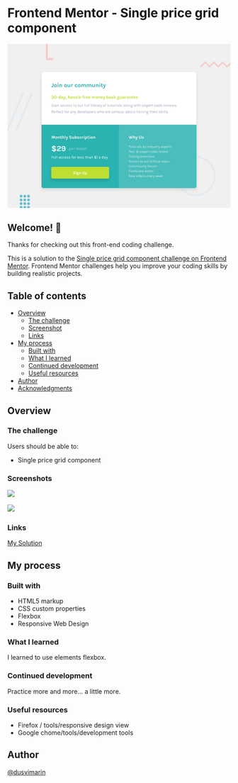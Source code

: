 # Frontend Mentor - Single price grid component

![Design preview for the Single price grid component coding challenge](./design/desktop-preview.jpg)

## Welcome! 👋

Thanks for checking out this front-end coding challenge.

This is a solution to the [Single price grid component challenge on Frontend Mentor](https://www.frontendmentor.io/challenges/single-price-grid-component-5ce41129d0ff452fec5abbbc). Frontend Mentor challenges help you improve your coding skills by building realistic projects. 


## Table of contents

- [Overview](#overview)
  - [The challenge](#the-challenge)
  - [Screenshot](#screenshot)
  - [Links](#links)
- [My process](#my-process)
  - [Built with](#built-with)
  - [What I learned](#what-i-learned)
  - [Continued development](#continued-development)
  - [Useful resources](#useful-resources)
- [Author](#author)
- [Acknowledgments](#acknowledgments)

## Overview

### The challenge

Users should be able to:

- Single price grid component

### Screenshots

![](https://github.com/dusvimarin/FEM-single-price-grid-component-master/blob/main/screenshots/desktop.png)

![](https://github.com/dusvimarin/FEM-single-price-grid-component-master/blob/main/screenshots/mobile.png)


### Links

[My Solution](https://dusvimarin.github.io/FEM-single-price-grid-component-master/)


## My process

### Built with

- HTML5 markup
- CSS custom properties
- Flexbox
- Responsive Web Design

### What I learned

I learned to use elements flexbox.

### Continued development

 Practice more and more... a little more.

### Useful resources

- Firefox / tools/responsive design view
- Google chome/tools/development tools

## Author
[@dusvimarin](https://github.com/dusvimarin)

